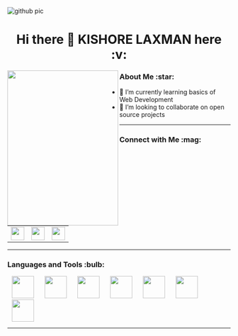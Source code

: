 ![github pic](https://user-images.githubusercontent.com/85792305/122632359-f587a200-d0ef-11eb-91a6-9f8106fb630c.jpeg)

<h1 align="center"> Hi there 👋 KISHORE LAXMAN here :v: </h1>

<img align="left" width="250" height="350" src="https://www.google.com/url?sa=i&url=https%3A%2F%2Fwww.freepik.com%2Ffree-vector%2Fweb-development-programmer-engineering-coding-website-augmented-reality-interface-screens-developer-project-engineer-programming-software-application-design-cartoon-illustration_10798281.htm&psig=AOvVaw1QWjp2YWm1lQbn48mCRfpF&ust=1624167033108000&source=images&cd=vfe&ved=0CAoQjRxqFwoTCNjTpu77ovECFQAAAAAdAAAAABAD"/>

<h3> About Me :star: </h3>

<!-- - 🔭 I’m currently working on Android Development -->
- 🌱 I’m currently learning basics of Web Development
- 👯 I’m looking to collaborate on open source projects
<!-- - :open_file_folder: Repository currently working on [NeoAlgo](https://github.com/kiruba-r11/NeoAlgo) as a part of [GSSoC'21](https://gssoc.girlscript.tech) -->


---

<h3> Connect with Me :mag: </h3>

<table>
  <tr>
    <td>
      <a href="https://www.linkedin.com/in/kishore-laxman-838217202">
        <img height="30" src="https://img.shields.io/badge/linkedin-blue.svg?&style=for-the-badge&logo=linkedin&logoColor=white"/>
      </a>
    </td>
    <td>
      <a href="https://github.com/KISHORE-LAXMAN">
        <img height="30" src="https://img.shields.io/badge/Github-%23000000.svg?&style=for-the-badge&logo=github&logoColor=white"/>
      </a>
    </td>
    <td>
      <a href="mailto:19cs123@psgitech.ac.in">
        <img height="30" src="https://img.shields.io/badge/gmail-c14438?&style=for-the-badge&logo=gmail&logoColor=white">
      </a>
    </td>
  </tr>
</table>

---

<h3> Languages and Tools :bulb: </h3>
<p>
<img width="50" height="50" hspace="10" src="https://cdn.worldvectorlogo.com/logos/c.svg"/>
<img width="50" height="50" hspace="10" src="https://www.vectorlogo.zone/logos/kotlinlang/kotlinlang-icon.svg"/>
<img width="50" height="50" hspace="10" src="https://cdn.worldvectorlogo.com/logos/android.svg"/>
<img width="50" height="50" hspace="10" src="https://www.vectorlogo.zone/logos/java/java-icon.svg"/>
<img width="50" height="50" hspace="10" src="https://cdn.worldvectorlogo.com/logos/intellij-idea-1.svg"/>
<img width="50" height="50" hspace="10" src="https://cdn.worldvectorlogo.com/logos/html5-1.svg"/>
<img width="50" height="50" hspace="10" src="https://cdn.worldvectorlogo.com/logos/python-5.svg"/>
</p>

---
